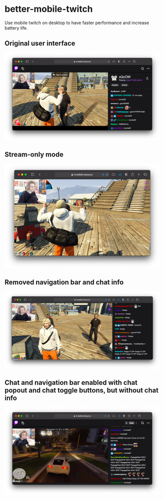 # better-mobile-twitch
Use mobile twitch on desktop to have faster performance and increase battery life.

## Original user interface
![](original-ui.png)
## Stream-only mode
![](theater.png)
## Removed navigation bar and chat info
![](theater-expanded-chat.png)
## Chat and navigation bar enabled with chat popout and chat toggle buttons, but without chat info
![](theater-navbar-expanded-chat.png)
